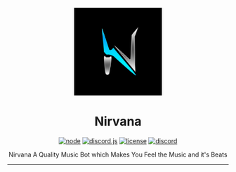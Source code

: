 <div align="center">

<p align="center">
  <img src="nirvana.jpg" width="200" height="200">
</p>

# Nirvana
[![node](https://img.shields.io/badge/node-v20.11.1-green)](#) [![discord.js](https://img.shields.io/badge/discord.js-latest-blue)](#) [![license](https://img.shields.io/badge/license-MIT-red)](#) [![discord](https://img.shields.io/discord/987749138743582811?color=7289da&logo=discord&logoColor=white)](https://discord.gg/9bWCU6VPEM)

Nirvana A Quality Music Bot which Makes You Feel the Music and it's Beats
</div>

---
<div align="center">
</div>
